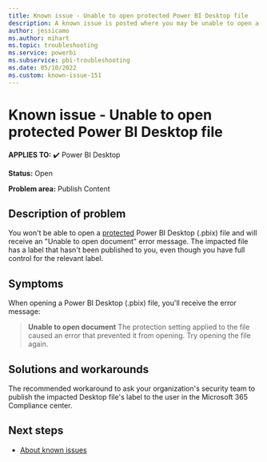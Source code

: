 ```yaml
---
title: Known issue - Unable to open protected Power BI Desktop file
description: A known issue is posted where you may be unable to open a protected Power BI Desktop file.
author: jessicamo
ms.author: mihart
ms.topic: troubleshooting  
ms.service: powerbi
ms.subservice: pbi-troubleshooting
ms.date: 05/10/2022
ms.custom: known-issue-151
---
```


# Known issue - Unable to open protected Power BI Desktop file

**APPLIES TO:** ✔️ Power BI Desktop

**Status:** Open

**Problem area:** Publish Content

## Description of problem

You won't be able to open a [protected](/power-bi/enterprise/service-security-data-protection-overview) Power BI Desktop (.pbix) file and will receive an "Unable to open document" error message.  The impacted file has a label that hasn't been published to you, even though you have full control for the relevant label.

## Symptoms

When opening a Power BI Desktop (.pbix) file, you'll receive the error message:
> **Unable to open document**
> The protection setting applied to the file caused an error that prevented it from opening. Try opening the file again.  

## Solutions and workarounds

The recommended workaround to ask your organization's security team to publish the impacted Desktop file's label to the user in the Microsoft 365 Compliance center.

## Next steps

- [About known issues](power-bi-known-issues.md)
